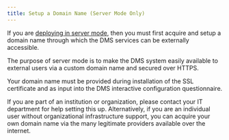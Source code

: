 ```yaml
---
title: Setup a Domain Name (Server Mode Only)
---
```


If you are [deploying in server mode](../../../installation#decice-local-or-server-deployment), then you must first acquire and setup a domain name through which the DMS services can be externally accessible.

The purpose of server mode is to make the DMS system easily available to external users via a custom domain name and secured over HTTPS.

Your domain name must be provided during installation of the SSL certificate and as input into the DMS interactive configuration questionnaire.

If you are part of an institution or organization, please contact your IT department for help setting this up.  Alternatively, if you are an individual user without organizational infrastructure support, you can acquire your own domain name via the many legitimate providers available over the internet.